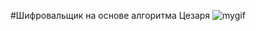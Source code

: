 #Шифровальщик на основе алгоритма Цезаря
![mygif](https://media4.giphy.com/media/v1.Y2lkPTc5MGI3NjExdHcwMmo0aXB0cTUxeTFkeG9yOHlnZjYyaTRsd2k5bml2Y3VlMDBmeCZlcD12MV9pbnRlcm5hbF9naWZfYnlfaWQmY3Q9Zw/Zs6Yzdpd3NZlKl0oZk/giphy.gif)
